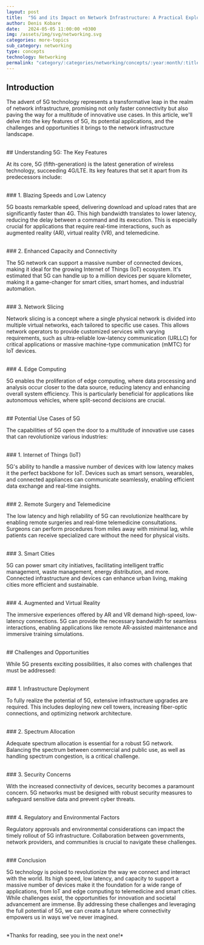 ```yaml
---
layout: post
title:  "5G and its Impact on Network Infrastructure: A Practical Exploration"
author: Denis Kobare
date:   2024-05-05 11:00:00 +0300
img: /assets/img/svg/networking.svg
categories: more-topics
sub_category: networking
type: concepts
technology: Networking
permalink: "category/:categories/networking/concepts/:year:month/:title"
---
```



## Introduction

The advent of 5G technology represents a transformative leap in the realm of 
network infrastructure, promising not only faster connectivity but also paving 
the way for a multitude of innovative use cases. In this article, we'll delve 
into the key features of 5G, its potential applications, and the challenges and 
opportunities it brings to the network infrastructure landscape.



<br>
## Understanding 5G: The Key Features

At its core, 5G (fifth-generation) is the latest generation of wireless 
technology, succeeding 4G/LTE. Its key features that set it apart from its 
predecessors include:


<br>
### 1. Blazing Speeds and Low Latency

5G boasts remarkable speed, delivering download and upload rates that are 
significantly faster than 4G. This high bandwidth translates to lower latency, 
reducing the delay between a command and its execution. This is especially 
crucial for applications that require real-time interactions, such as augmented 
reality (AR), virtual reality (VR), and telemedicine.


<br>
### 2. Enhanced Capacity and Connectivity

The 5G network can support a massive number of connected devices, making it 
ideal for the growing Internet of Things (IoT) ecosystem. It's estimated that 5G 
can handle up to a million devices per square kilometer, making it a 
game-changer for smart cities, smart homes, and industrial automation.


<br>
### 3. Network Slicing

Network slicing is a concept where a single physical network is divided into 
multiple virtual networks, each tailored to specific use cases. This allows 
network operators to provide customized services with varying requirements, such 
as ultra-reliable low-latency communication (URLLC) for critical applications or 
massive machine-type communication (mMTC) for IoT devices.


<br>
### 4. Edge Computing

5G enables the proliferation of edge computing, where data processing and 
analysis occur closer to the data source, reducing latency and enhancing overall 
system efficiency. This is particularly beneficial for applications like 
autonomous vehicles, where split-second decisions are crucial.


<br>
## Potential Use Cases of 5G

The capabilities of 5G open the door to a multitude of innovative use cases that 
can revolutionize various industries:


<br>
### 1. Internet of Things (IoT)

5G's ability to handle a massive number of devices with low latency makes it the 
perfect backbone for IoT. Devices such as smart sensors, wearables, and 
connected appliances can communicate seamlessly, enabling efficient data 
exchange and real-time insights.


<br>
### 2. Remote Surgery and Telemedicine

The low latency and high reliability of 5G can revolutionize healthcare by 
enabling remote surgeries and real-time telemedicine consultations. Surgeons can 
perform procedures from miles away with minimal lag, while patients can receive 
specialized care without the need for physical visits.


<br>
### 3. Smart Cities

5G can power smart city initiatives, facilitating intelligent traffic management, 
waste management, energy distribution, and more. Connected infrastructure and 
devices can enhance urban living, making cities more efficient and sustainable.


<br>
### 4. Augmented and Virtual Reality

The immersive experiences offered by AR and VR demand high-speed, low-latency 
connections. 5G can provide the necessary bandwidth for seamless interactions, 
enabling applications like remote AR-assisted maintenance and immersive training 
simulations.



<br>
## Challenges and Opportunities

While 5G presents exciting possibilities, it also comes with challenges that 
must be addressed:


<br>
### 1. Infrastructure Deployment

To fully realize the potential of 5G, extensive infrastructure upgrades are 
required. This includes deploying new cell towers, increasing fiber-optic 
connections, and optimizing network architecture.


<br>
### 2. Spectrum Allocation

Adequate spectrum allocation is essential for a robust 5G network. Balancing the 
spectrum between commercial and public use, as well as handling spectrum 
congestion, is a critical challenge.


<br>
### 3. Security Concerns

With the increased connectivity of devices, security becomes a paramount concern. 
5G networks must be designed with robust security measures to safeguard 
sensitive data and prevent cyber threats.


<br>
### 4. Regulatory and Environmental Factors

Regulatory approvals and environmental considerations can impact the timely 
rollout of 5G infrastructure. Collaboration between governments, network 
providers, and communities is crucial to navigate these challenges.



<br>
### Conclusion

5G technology is poised to revolutionize the way we connect and interact with 
the world. Its high speed, low latency, and capacity to support a massive number 
of devices make it the foundation for a wide range of applications, from IoT and 
edge computing to telemedicine and smart cities. While challenges exist, the 
opportunities for innovation and societal advancement are immense. By addressing 
these challenges and leveraging the full potential of 5G, we can create a future 
where connectivity empowers us in ways we've never imagined.



<br>
*Thanks for reading, see you in the next one!*
